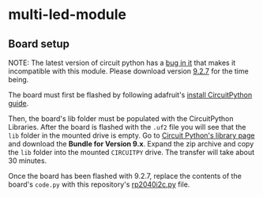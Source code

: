 # multi-led-module

## Board setup
NOTE: The latest version of circuit python has a [bug in it](https://github.com/adafruit/circuitpython/issues/10362) that makes it incompatible with this module. Please download version [9.2.7](https://adafruit-circuit-python.s3.amazonaws.com/bin/adafruit_feather_rp2040_scorpio/en_US/adafruit-circuitpython-adafruit_feather_rp2040_scorpio-en_US-9.2.7.uf2) for the time being.

The board must first be flashed by following adafruit's [install CircuitPython guide](https://learn.adafruit.com/introducing-feather-rp2040-scorpio/install-circuitpython).

Then, the board's lib folder must be populated with the CircuitPython Libraries. After the board is flashed with the `.uf2` file you will see that the   `lib` folder in the mounted drive is empty. Go to [Circuit Python's library page](https://circuitpython.org/libraries) and download the **Bundle for Version 9.x**. Expand the zip archive and copy the `lib` folder into the mounted `CIRCUITPY` drive. The transfer will take about 30 minutes.

Once the board has been flashed with 9.2.7, replace the contents of the board's `code.py` with this repository's [rp2040i2c.py](https://github.com/vijayvuyyuru/multi-led-module/blob/main/2040_scripts/rp2040i2c.py) file.


